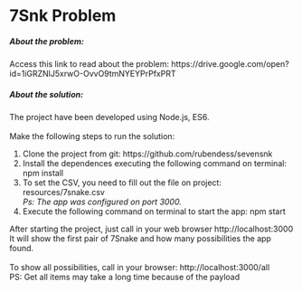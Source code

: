 # 7Snk Problem

<h5>About the problem:</h5>
<p>Access this link to read about the problem: https://drive.google.com/open?id=1iGRZNlJ5xrwO-OvvO9tmNYEYPrPfxPRT
</p>
<h5>About the solution:</h5>
The project have been developed using Node.js, ES6.<br>
<br>
Make the following steps to run the solution:
<ol>
<li>Clone the project from git: https://github.com/rubendess/sevensnk</li>
<li>Install the dependences executing the following command on terminal: npm install</li>
<li>To set the CSV, you need to fill out the file on project: resources/7snake.csv
<br>
<i>Ps: The app was configured on port 3000.</i></li>
<li>Execute the following command on terminal to start the app: npm start</li>
</ol>

After starting the project, just call in your web browser http://localhost:3000
<br>It will show the first pair of 7Snake and how many possibilities the app found.
<br><br>
To show all possibilities, call in your browser: http://localhost:3000/all
<br>PS: Get all items may take a long time because of the payload